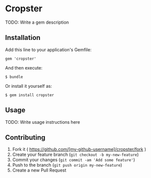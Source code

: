# Cropster

TODO: Write a gem description

## Installation

Add this line to your application's Gemfile:

    gem 'cropster'

And then execute:

    $ bundle

Or install it yourself as:

    $ gem install cropster

## Usage

TODO: Write usage instructions here

## Contributing

1. Fork it ( https://github.com/[my-github-username]/cropster/fork )
2. Create your feature branch (`git checkout -b my-new-feature`)
3. Commit your changes (`git commit -am 'Add some feature'`)
4. Push to the branch (`git push origin my-new-feature`)
5. Create a new Pull Request

